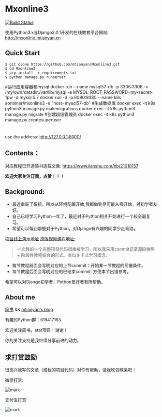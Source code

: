 # Mxonline3

[![Build Status](https://travis-ci.org/jiangming1/Mxonline3.svg?branch=master)](https://travis-ci.org/jiangming1/Mxonline3.svg?branch=master)


使用Python3.x与Django2.0.1开发的在线教育平台网站: http://mxonline.mtianyan.cn

## Quick Start

```
$ git clone https://github.com/mtianyan/Mxonline3.git
$ cd Mxonline3
$ pip install -r requirements.txt
$ python manage.py runserver
```
#运行应用容器和mysql
docker run --name mysql57-db -p 3306:3306 -v /my/own/datadir:/var/lib/mysql -e MYSQL_ROOT_PASSWORD=my-secret-1pw -d mysql:5.7
docker run -d -p 8080:8080 --name k8s aontimer/mxonline3 -e "host=mysql57-db"
#生成数据库
docker exec -it k8s python3 manage.py makemigrations
docker exec -it k8s python3 manage.py migrate
#创建超级管理员
docker exec -it k8s python3 manage.py createsuperuser

#
use the address: http://127.0.0.1:8000/

## Contents：

对应教程已开通简书连载文集: https://www.jianshu.com/nb/21010157

**欢迎大家关注订阅，点赞！！！**

## Background:

- 最近重装了系统，所以从环境配置开始,我都做到尽可能从零开始，对初学者友好。
- 自己已经学习Python一年了，最近对于Python相关开始进行一个较全面复习。
- 希望可以帮到那些对于Python，对Django有兴趣的同学少走弯路。

[项目线上演示地址](http://mxonline.mtianyan.cn)
[原版视频课程地址:](https://coding.imooc.com/learn/list/78.html)

>一次性的一个完整项目代码很难被学习，所以我采用commit记录源码快照 + 阶段性教程结合的形式。类似关卡式学习概念。

- 每节教程前面会写明对应的上节commit：开始某一节教程的前置条件。
- 每节教程后面会写明对应的已结束commit: 方便本节出错参考。

希望可以对Django初学者，Python爱好者有所帮助。

## About me
[简书](https://www.jianshu.com/u/db9a7a0daa1f) && [mtianyan's blog](http://blog.mtianyan.cn/)

有趣的Python群：619417153

欢迎关注简书，star项目！谢谢！

你的关注支持是我继续分享前进的动力。

## 求打赏鼓励

很高兴我写的文章（或我的项目代码）对你有帮助，请我吃包辣条吧！

微信打赏:

![mark](http://myphoto.mtianyan.cn/blog/180302/i52eHgilfD.png?imageslim)

支付宝打赏:

![mark](http://myphoto.mtianyan.cn/blog/180302/gDlBGemI60.jpg?imageslim)
